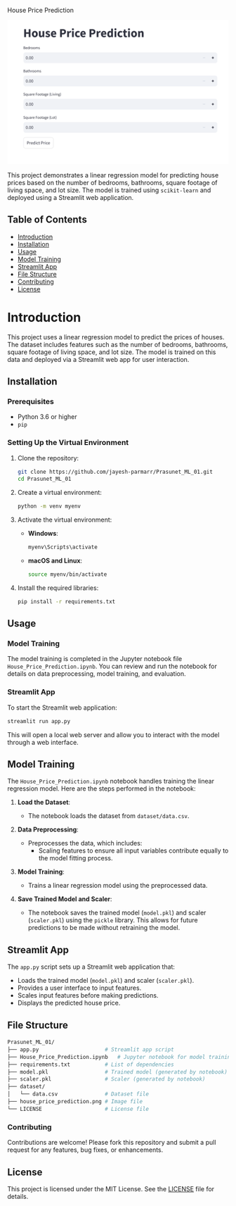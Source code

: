 House Price Prediction

![House Price Prediction](house_price_prediction.png)

This project demonstrates a linear regression model for predicting house prices based on the number of bedrooms, bathrooms, square footage of living space, and lot size. The model is trained using `scikit-learn` and deployed using a Streamlit web application.

## Table of Contents

- [Introduction](#introduction)
- [Installation](#installation)
- [Usage](#usage)
- [Model Training](#model-training)
- [Streamlit App](#streamlit-app)
- [File Structure](#file-structure)
- [Contributing](#contributing)
- [License](#license)

# Introduction

This project uses a linear regression model to predict the prices of houses. The dataset includes features such as the number of bedrooms, bathrooms, square footage of living space, and lot size. The model is trained on this data and deployed via a Streamlit web app for user interaction.

## Installation

### Prerequisites

- Python 3.6 or higher
- `pip`

### Setting Up the Virtual Environment

1. Clone the repository:
    ```bash
    git clone https://github.com/jayesh-parmarr/Prasunet_ML_01.git
    cd Prasunet_ML_01
    ```

2. Create a virtual environment:
    ```bash
    python -m venv myenv
    ```

3. Activate the virtual environment:
    - **Windows**:
      ```bash
      myenv\Scripts\activate
      ```
    - **macOS and Linux**:
      ```bash
      source myenv/bin/activate
      ```

4. Install the required libraries:
    ```bash
    pip install -r requirements.txt
    ```

## Usage

### Model Training

The model training is completed in the Jupyter notebook file `House_Price_Prediction.ipynb`. You can review and run the notebook for details on data preprocessing, model training, and evaluation.

### Streamlit App

To start the Streamlit web application:
```bash
streamlit run app.py
```

This will open a local web server and allow you to interact with the model through a web interface.

## Model Training

The `House_Price_Prediction.ipynb` notebook handles training the linear regression model. Here are the steps performed in the notebook:

1. **Load the Dataset**:
   - The notebook loads the dataset from `dataset/data.csv`.

2. **Data Preprocessing**:
   - Preprocesses the data, which includes:
     - Scaling features to ensure all input variables contribute equally to the model fitting process.

3. **Model Training**:
   - Trains a linear regression model using the preprocessed data.

4. **Save Trained Model and Scaler**:
   - The notebook saves the trained model (`model.pkl`) and scaler (`scaler.pkl`) using the `pickle` library. This allows for future predictions to be made without retraining the model.

## Streamlit App

The `app.py` script sets up a Streamlit web application that:

- Loads the trained model (`model.pkl`) and scaler (`scaler.pkl`).
- Provides a user interface to input features.
- Scales input features before making predictions.
- Displays the predicted house price.

## File Structure
```bash
Prasunet_ML_01/
├── app.py                     # Streamlit app script
├── House_Price_Prediction.ipynb   # Jupyter notebook for model training
├── requirements.txt           # List of dependencies
├── model.pkl                  # Trained model (generated by notebook)
├── scaler.pkl                 # Scaler (generated by notebook)
├── dataset/
│   └── data.csv               # Dataset file
├── house_price_prediction.png # Image file
└── LICENSE                    # License file

```

### Contributing

Contributions are welcome! Please fork this repository and submit a pull request for any features, bug fixes, or enhancements.


## License
This project is licensed under the MIT License. See the [LICENSE](LICENSE) file for details.
